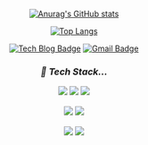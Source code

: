 <div align=center>
  
[![Anurag's GitHub stats](https://github-readme-stats.vercel.app/api?username=sussa3007&show_icons=true&theme=tokyonight&hide=stars&include_all_commits=false&hide_border=true)](https://github.com/sussa3007)

  
[![Top Langs](https://github-readme-stats.vercel.app/api/top-langs/?username=sussa3007&layout=compact&theme=tokyonight&card_width=450px&hide_border=true)](https://github.com/sussa3007)
  
  
[![Tech Blog Badge](http://img.shields.io/badge/-Tech%20blog-black?style=flat-square&logo=velog&link=https://velog.io/@sussa3007)](https://velog.io/@sussa3007)
[![Gmail Badge](https://img.shields.io/badge/-Gmail-d14836?style=flat-square&logo=Gmail&logoColor=white&link=mailto:sussa1933@gmail.com)](mailto:sussa1933@gmail.com)
  <br>
  
  ### _**🌱 Tech Stack...**_
  
  <img src="https://img.shields.io/badge/Java-007396?style=flat-square&logo=Java&logoColor=white"/>
  
  <img src="https://img.shields.io/badge/Spring-6DB33F?style=flat-square&logo=Spring&logoColor=white"/> 
  <img src="https://img.shields.io/badge/Spring Boot-6DB33F?style=flat-square&logo=Spring Boot&logoColor=white"/> <br>
    <br>
  
  
  <img src="https://img.shields.io/badge/MySQL-4479A1?style=flat-square&logo=MySQL&logoColor=black"/>
  <img src="https://img.shields.io/badge/Redis-DC382D?style=flat-square&logo=Redis&logoColor=black"/>
    <br>
  <br>
  
  
  <img src="https://img.shields.io/badge/Amazon AWS-FF9900?style=flat-square&logo=Amazon AWS&logoColor=white"/>
  <img src="https://img.shields.io/badge/Docker-2496ED?style=flat-square&logo=Docker&logoColor=white"/> 

  
</div>
<!--
**sussa3007/sussa3007** is a ✨ _special_ ✨ repository because its `README.md` (this file) appears on your GitHub profile.

Here are some ideas to get you started:

- 🔭 I’m currently working on ...
- 🌱 I’m currently learning ...
- 👯 I’m looking to collaborate on ...
- 🤔 I’m looking for help with ...
- 💬 Ask me about ...
- 📫 How to reach me: ...
- 😄 Pronouns: ...
- ⚡ Fun fact: ...
-->
